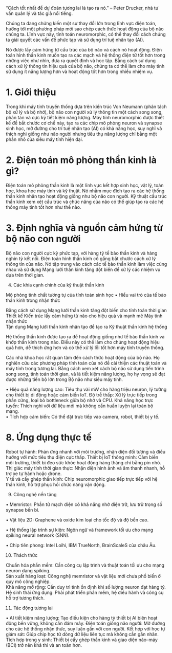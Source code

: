 

“Cách tốt nhất để dự đoán tương lai là tạo ra nó.” – Peter Drucker, nhà tư vấn quản lý và tác giả nổi tiếng.

Chúng ta đang chứng kiến một sự thay đổi lớn trong lĩnh vực điện toán, hướng tới một phương pháp mới sao chép cách thức hoạt động của bộ não chúng ta. Lĩnh vực này, tính toán neuromorphic, có thể thay đổi cách chúng ta giải quyết các vấn đề phức tạp và sử dụng trí tuệ nhân tạo (AI).

Nó được lấy cảm hứng từ cấu trúc của bộ não và cách nó hoạt động. Điện toán hình thần kinh muốn tạo ra các mạch và hệ thống điện tử tốt hơn trong những việc như nhìn, đưa ra quyết định và học tập. Bằng cách sử dụng cách xử lý thông tin hiệu quả của bộ não, chúng ta có thể làm cho máy tính sử dụng ít năng lượng hơn và hoạt động tốt hơn trong nhiều nhiệm vụ.

# 1. Giới thiệu

Trong khi máy tính truyền thống dựa trên kiến trúc Von Neumann (phân tách bộ xử lý và bộ nhớ), bộ não con người xử lý thông tin một cách song song, phân tán và cực kỳ tiết kiệm năng lượng. Máy tính neuromorphic được thiết kế để bắt chước cơ chế này, tạo ra các chip mô phỏng neuron và synapse sinh học, mở đường cho trí tuệ nhân tạo (AI) có khả năng học, suy nghĩ và thích nghi giống như não người nhưng tiêu thụ năng lượng chỉ bằng một phần nhỏ của siêu máy tính hiện đại.

# 2. Điện toán mô phỏng thần kinh là gì?

Điện toán mô phỏng thần kinh là một lĩnh vực kết hợp sinh học, vật lý, toán học, khoa học máy tính và kỹ thuật. Nó nhằm mục đích tạo ra các hệ thống thần kinh nhân tạo hoạt động giống như bộ não con người. Kỹ thuật cấu trúc thần kinh xem xét cấu trúc và chức năng của não có thể giúp tạo ra các hệ thống máy tính tốt hơn như thế nào.

# 3. Định nghĩa và nguồn cảm hứng từ bộ não con người

Bộ não con người cực kỳ phức tạp, với hàng tỷ tế bào thần kinh và hàng nghìn tỷ kết nối. Điện toán hình thần kinh cố gắng bắt chước cách xử lý thông tin của não. Nó tập trung vào cách các tế bào thần kinh làm việc cùng nhau và sử dụng Mạng lưới thần kinh tăng đột biến để xử lý các nhiệm vụ dựa trên thời gian.

4. Các khía cạnh chính của kỹ thuật thần kinh

Mô phỏng tính chất tương tự của tính toán sinh học • Hiểu vai trò của tế bào thần kinh trong nhận thức



Bằng cách sử dụng Mạng lưới thần kinh tăng đột biến cho tính toán thời gian   
Thiết kế Kiến trúc lấy cảm hứng từ não cho hiệu quả và mạnh mẽ Máy tính nhận thức   
Tận dụng Mạng lưới thần kinh nhân tạo để tạo ra Kỹ thuật thần kinh hệ thống

Hệ thống thần kinh được tạo ra để hoạt động giống như tế bào thần kinh và khớp thần kinh trong não. Điều này có thể làm cho chúng hoạt động hiệu quả hơn, dễ thích ứng hơn và có thể xử lý lỗi tốt hơn máy tính truyền thống.



Các nhà khoa học rất quan tâm đến cách thức hoạt động của bộ não. Họ nghiên cứu các phương pháp tính toán của nó để cải thiện các thuật toán và máy tính trong tương lai. Bằng cách xem xét cách bộ não sử dụng tiến trình song song, tính toán thời gian, và là tiết kiệm năng lượng, họ hy vọng sẽ đạt được những tiến bộ lớn trong Bộ não như siêu máy tính.



• Hiệu quả năng lượng cao: Tiêu thụ vài mW cho hàng triệu neuron, lý tưởng cho thiết bị di động hoặc cảm biến IoT. Độ trễ thấp: Xử lý trực tiếp trong phần cứng, loại bỏ bottleneck giữa bộ nhớ và CPU. Khả năng học trực tuyến: Thích nghi với dữ liệu mới mà không cần huấn luyện lại toàn bộ mạng.   
• Tích hợp cảm biến: Có thể đặt trực tiếp vào camera, robot, thiết bị y tế.

# 8. Ứng dụng thực tế

Robot tự hành: Phản ứng nhanh với môi trường, nhận diện đối tượng và điều hướng với mức tiêu thụ điện cực thấp. Thiết bị IoT thông minh: Cảm biến môi trường, thiết bị đeo sức khỏe hoạt động hàng tháng chỉ bằng pin nhỏ. Thị giác máy tính thời gian thực: Nhận diện hình ảnh và âm thanh nhanh, hỗ trợ xe tự hành hoặc drone.   
Y tế và cấy ghép thần kinh: Chip neuromorphic giao tiếp trực tiếp với hệ thần kinh, hỗ trợ phục hồi chức năng vận động.

9. Công nghệ nền tảng

• Memristor: Phần tử mạch điện có khả năng nhớ điện trở, lưu trữ trọng số synapse bền bỉ.

• Vật liệu 2D: Graphene và oxide kim loại cho tốc độ và độ bền cao.

• Hệ thống lập trình sự kiện: Ngôn ngữ và framework tối ưu cho mạng spiking neural network (SNN).

• Chip tiên phong: Intel Loihi, IBM TrueNorth, BrainScaleS của châu Âu.

10. Thách thức

Chuẩn hóa phần mềm: Cần công cụ lập trình và thuật toán tối ưu cho mạng neuron dạng spiking.   
Sản xuất hàng loạt: Công nghệ memristor và vật liệu mới chưa phổ biến ở quy mô công nghiệp.   
Khả năng mở rộng: Cần duy trì tính ổn định khi số lượng neuron đạt hàng tỷ.   
Hệ sinh thái ứng dụng: Phải phát triển phần mềm, hệ điều hành và công cụ hỗ trợ tương thích.

11. Tác động tương lai



• AI tiết kiệm năng lượng: Tạo điều kiện cho hàng tỷ thiết bị AI biên hoạt động bền vững, không cần đám mây. Điện toán giống não người: Mở đường cho các hệ thống nhận thức, suy luận gần với con người. Kết hợp với học tự giám sát: Giúp chip học từ dòng dữ liệu liên tục mà không cần gắn nhãn. Tích hợp trong y sinh: Thiết bị cấy ghép thần kinh và giao diện não–máy (BCI) trở nên khả thi và an toàn hơn.